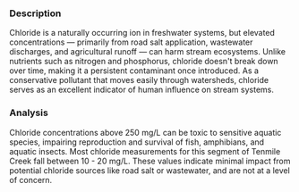 ### Description
Chloride is a naturally occurring ion in freshwater systems, but elevated concentrations — primarily from road salt application, wastewater discharges, and agricultural runoff — can harm stream ecosystems. Unlike nutrients such as nitrogen and phosphorus, chloride doesn't break down over time, making it a persistent contaminant once introduced. As a conservative pollutant that moves easily through watersheds, chloride serves as an excellent indicator of human influence on stream systems.

### Analysis
Chloride concentrations above 250 mg/L can be toxic to sensitive aquatic species, impairing reproduction and survival of fish, amphibians, and aquatic insects. Most chloride measurements for this segment of Tenmile Creek fall between 10 - 20 mg/L. These values indicate minimal impact from potential chloride sources like road salt or wastewater, and are not at a level of concern.

